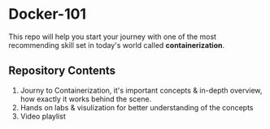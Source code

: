 # Docker-101

This repo will help you start your journey with one of the most recommending skill set in today's world called <b>containerization</b>. 

## Repository Contents 

1. Journy to Containerization, it's important concepts & in-depth overview, how exactly it works behind the scene.
2. Hands on labs & visulization for better understanding of the concepts
3. Video playlist 
